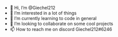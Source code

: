 - 👋 Hi, I’m @Giechel212
- 👀 I’m interested in a lot of things
- 🌱 I’m currently learning to code in general
- 💞️ I’m looking to collaborate on some cool projects
- 📫 How to reach me on discord Giechel212#6246

<!---
Giechel212/Giechel212 is a ✨ special ✨ repository because its `README.md` (this file) appears on your GitHub profile.
You can click the Preview link to take a look at your changes.
--->
